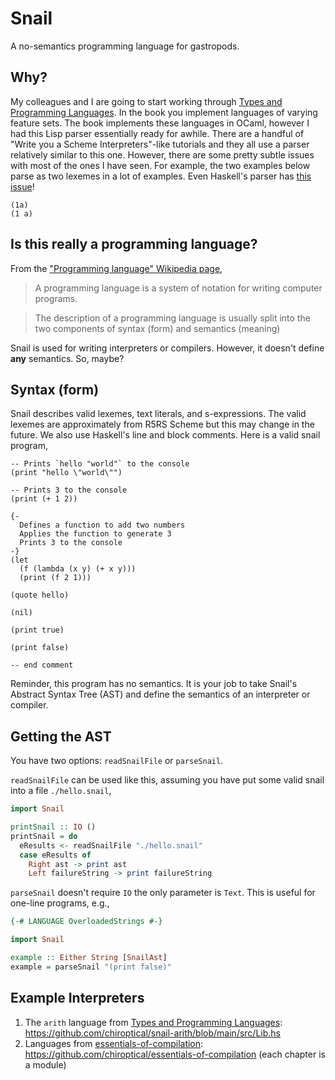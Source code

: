 # Snail

A no-semantics programming language for gastropods.

## Why?

My colleagues and I are going to start working through [Types and Programming
Languages][tapl]. In the book you implement languages of varying feature sets.
The book implements these languages in OCaml, however I had this Lisp parser
essentially ready for awhile. There are a handful of "Write you a Scheme
Interpreters"-like tutorials and they all use a parser relatively similar to
this one. However, there are some pretty subtle issues with most of the ones I
have seen. For example, the two examples below parse as two lexemes in a lot of
examples. Even Haskell's parser has [this issue][haskell-parse-issue]!

```
(1a)
(1 a)
```

## Is this really a programming language?

From the ["Programming language" Wikipedia page][pl-wikipedia],

> A programming language is a system of notation for writing computer programs.

> The description of a programming language is usually split into the two components of syntax (form) and semantics (meaning)

Snail is used for writing interpreters or compilers. However, it doesn't define
**any** semantics. So, maybe?

## Syntax (form)

Snail describes valid lexemes, text literals, and s-expressions. The valid
lexemes are approximately from R5RS Scheme but this may change in the future.
We also use Haskell's line and block comments. Here is a valid snail program,

```
-- Prints `hello "world"` to the console
(print "hello \"world\"")

-- Prints 3 to the console
(print (+ 1 2))

{-
  Defines a function to add two numbers
  Applies the function to generate 3
  Prints 3 to the console
-}
(let
  (f (lambda (x y) (+ x y)))
  (print (f 2 1)))

(quote hello)

(nil)

(print true)

(print false)

-- end comment
```

Reminder, this program has no semantics. It is your job to take Snail's
Abstract Syntax Tree (AST) and define the semantics of an interpreter or
compiler.

## Getting the AST

You have two options: `readSnailFile` or `parseSnail`.

`readSnailFile` can be used like this, assuming you have put some valid snail
into a file `./hello.snail`,

```haskell
import Snail

printSnail :: IO ()
printSnail = do
  eResults <- readSnailFile "./hello.snail"
  case eResults of
    Right ast -> print ast
    Left failureString -> print failureString
```

`parseSnail` doesn't require `IO` the only parameter is `Text`. This is useful
for one-line programs, e.g.,

```haskell
{-# LANGUAGE OverloadedStrings #-}

import Snail

example :: Either String [SnailAst]
example = parseSnail "(print false)"
```

## Example Interpreters

1. The `arith` language from [Types and Programming Languages][tapl]: https://github.com/chiroptical/snail-arith/blob/main/src/Lib.hs
2. Languages from [essentials-of-compilation][essentials-of-compilation]: https://github.com/chiroptical/essentials-of-compilation (each chapter is a module)

[tapl]: https://www.cis.upenn.edu/~bcpierce/tapl
[haskell-parse-issue]: https://twitter.com/chiroptical/status/1471568781906518018
[pl-wikipedia]: https://en.wikipedia.org/wiki/Programming_language
[essentials-of-compilation]: https://mitpress.mit.edu/9780262047760/essentials-of-compilation
